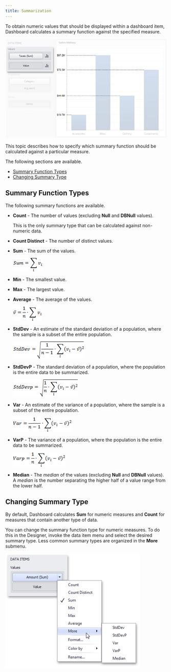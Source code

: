```yaml
---
title: Summarization
---
```

To obtain numeric values that should be displayed within a dashboard item, Dashboard calculates a summary function against the specified measure.

![Charts_DataBinding_Values](../../../images/Img18722.png)

This topic describes how to specify which summary function should be calculated against a particular measure.

The following sections are available.
* [Summary Function Types](#summaryfunctiontypes)
* [Changing Summary Type](#changingsummarytype)

## <a name="summaryfunctiontypes"/>Summary Function Types
The following summary functions are available.
* **Count** - The number of values (excluding **Null** and **DBNull** values).
	
	This is the only summary type that can be calculated against non-numeric data.
* **Count Distinct** - The number of distinct values.
* **Sum** - The sum of the values.
	
	![func_sum](../../../images/Img4460.png)
* **Min** - The smallest value.
* **Max** - The largest value.
* **Average** - The average of the values.
	
	![func_average](../../../images/Img4457.png)
* **StdDev** - An estimate of the standard deviation of a population, where the sample is a subset of the entire population.
	
	![func_stddev](../../../images/Img4458.png)
* **StdDevP** - The standard deviation of a population, where the population is the entire data to be summarized.
	
	![func_stddevp](../../../images/Img4459.png)
* **Var** - An estimate of the variance of a population, where the sample is a subset of the entire population.
	
	![func_var](../../../images/Img4461.png)
* **VarP** - The variance of a population, where the population is the entire data to be summarized.
	
	![func_varp](../../../images/Img4462.png)
* **Median** - The _median_ of the values (excluding **Null** and **DBNull** values).  A _median_ is the number separating the higher half of a value range from the lower half.

## <a name="changingsummarytype"/>Changing Summary Type
By default, Dashboard calculates **Sum** for numeric measures and **Count** for measures that contain another type of data.

You can change the summary function type for numeric measures. To do this in the Designer, invoke the data item menu and select the desired summary type. Less common summary types are organized in the **More** submenu.

![DataShaping_SummaryTypeMenu](../../../images/Img19326.png)